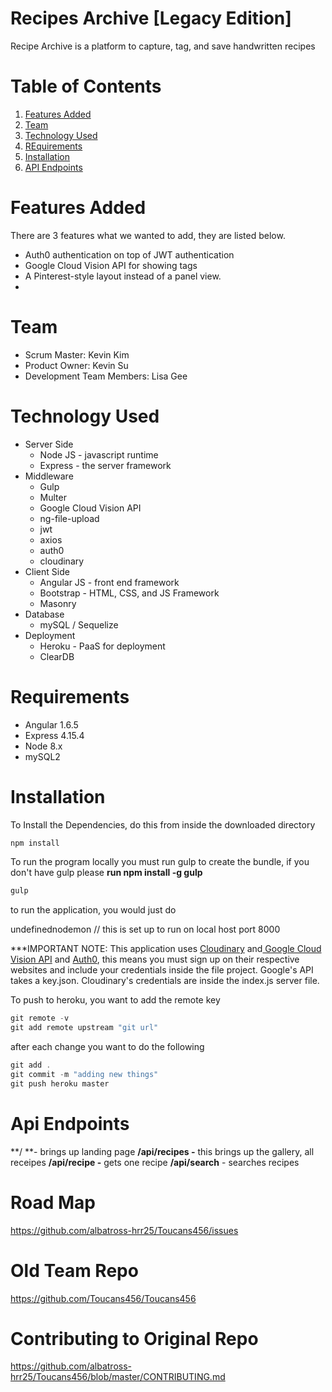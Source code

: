 

# Recipes Archive [Legacy Edition]
Recipe Archive is a platform to capture, tag, and save handwritten recipes


# Table of Contents
1. [Features Added](#features-added)
1. [Team](#team)
1. [Technology Used](#technology-used)
1. [REquirements](#requirements)
1. [Installation](#installation)
1. [API Endpoints](#api-endpoints)

# Features Added
There are 3 features what we wanted to add, they are listed below.
- Auth0 authentication on top of JWT authentication
- Google Cloud Vision API for showing tags
- A Pinterest-style layout instead of a panel view.
-
# Team
- Scrum Master: Kevin Kim
- Product Owner: Kevin Su
- Development Team Members: Lisa Gee


# Technology Used
- Server Side
  - Node JS - javascript runtime
  - Express - the server framework
- Middleware
  - Gulp
  - Multer
  - Google Cloud Vision API
  - ng-file-upload
  - jwt
  - axios
  - auth0
  - cloudinary
- Client Side
  - Angular JS - front end framework
  - Bootstrap - HTML, CSS, and JS Framework
  - Masonry
- Database
  - mySQL / Sequelize
- Deployment
  - Heroku - PaaS for deployment
  - ClearDB
# Requirements
- Angular 1.6.5
- Express 4.15.4
- Node 8.x
- mySQL2
# Installation
To Install the Dependencies, do this from inside the downloaded directory



```javascript
npm install
```
To run the program locally you must run gulp to create the bundle, if you don't have gulp please **run npm install -g gulp**



```javascript
gulp
```


to run the application, you would just do


undefinednodemon // this is set up to run on local host port 8000


***IMPORTANT NOTE:
This application uses [Cloudinary](http://cloudinary.com/) and[ Google Cloud Vision API](https://cloud.google.com/vision/?utm_source=google&utm_medium=cpc&utm_campaign=na-US-all-en-dr-skws-all-all-trial-b-dr-1002250&utm_content=text-ad-none-any-DEV_c-CRE_113193384607-ADGP_BKWS+%7C+BMM+~+null_Vision+API-KWID_43700009979724429-kwd-203288724487&utm_term=KW_%2Bgoogle%20%2Bcloud%20%2Bvision-ST_%2Bgoogle+%2Bcloud+%2Bvision&gclid=Cj0KCQjw_o7NBRDgARIsAKvAgt1G34waFUBj0lcSSfg2bToWUEo1X1oE0Wxo03dCyAxi_N8Svf6HHXcaAqwhEALw_wcB&dclid=CMG3jKCE-9UCFdBtfgod3owMNw) and [Auth0](https://auth0.com/), this means you must sign up on their respective websites and include your credentials inside the file project. Google's API takes a key.json. Cloudinary's credentials are inside the index.js server file.




To push to heroku, you want to add the remote key



```javascript
git remote -v
git add remote upstream "git url"
```
 after each change you want to do the following



```javascript
git add .
git commit -m "adding new things"
git push heroku master
```
# Api Endpoints
**/ **- brings up landing page
**/api/recipes -**  this brings up the gallery, all receipes
**/api/recipe -** gets one recipe
**/api/search** - searches recipes

# Road Map
https://github.com/albatross-hrr25/Toucans456/issues

# Old Team Repo
https://github.com/Toucans456/Toucans456


# **Contributing to Original Repo**
https://github.com/albatross-hrr25/Toucans456/blob/master/CONTRIBUTING.md
